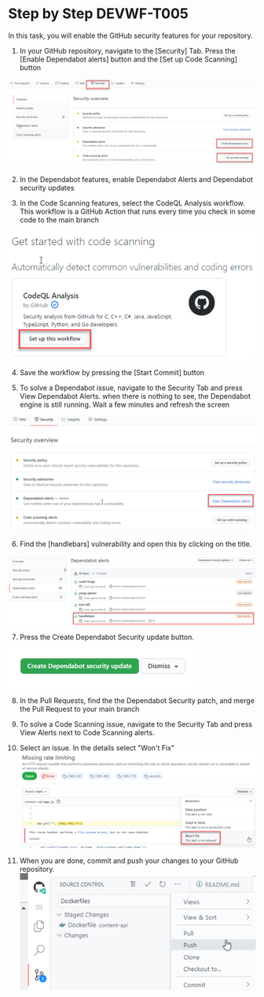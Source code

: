 # Step by Step DEVWF-T005

In this task, you will enable the GitHub security features for your repository.

1. In your GitHub repository, navigate to the [Security] Tab. Press the [Enable Dependabot alerts] button and the [Set up Code Scanning] button

![](../../../Assets/securityfeatures.png)

2. In the Dependabot features, enable Dependabot Alerts and Dependabot security updates

3. In the Code Scanning features, select the CodeQL Analysis workflow. This workflow is a GitHub Action that runs every time you check in some code to the main branch

![](../../../Assets/CodeQLAction.png)

4. Save the workflow by pressing the [Start Commit] button

5. To solve a Dependabot issue, navigate to the Security Tab and press View Dependabot Alerts. when there is nothing to see, the Dependabot engine is still running. Wait a few minutes and refresh the screen

![](../../../Assets/2020-10-05-12-51-55.png)

6. Find the [handlebars] vulnerability and open this by clicking on the title.

![](../../../Assets/handlebars.png)

7. Press the Create Dependabot Security update button. 

![](../../../Assets/2020-10-05-13-03-26.png)

8. In the Pull Requests, find the the Dependabot Security patch, and merge the Pull Request to your main branch

9. To solve a Code Scanning issue, navigate to the Security Tab and press View Alerts next to Code Scanning alerts. 

10. Select an issue. In the details select "Won't Fix"
![](../../../Assets/2020-10-05-13-10-25.png)

11. When you are done, commit and push your changes to your GitHub repository.
![](../../../Assets/commitandpush.png)
